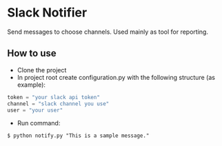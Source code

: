 # Slack Notifier

Send messages to choose channels. Used mainly as tool for reporting.

## How to use

- Clone the project
- In project root create configuration.py with the following structure (as example):

```python
token = "your slack api token"
channel = "slack channel you use"
user = "your user"
```

- Run command:
```
$ python notify.py "This is a sample message."
```
